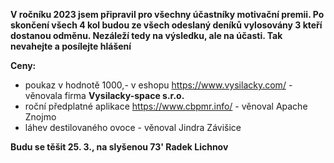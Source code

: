 **V ročníku 2023 jsem připravil pro všechny účastníky motivační premii. Po skončení všech 4 kol budou ze všech odeslaný deníků vylosovány 3 kteří dostanou odměnu. Nezáleží tedy na výsledku, ale na účasti. Tak nevahejte a posílejte hlášení**

**Ceny:**
- poukaz v hodnotě 1000,- v eshopu https://www.vysilacky.com/ - věnovala firma **Vysilacky-space s.r.o.**
- roční předplatné aplikace https://www.cbpmr.info/  - věnoval Apache Znojmo
- láhev destilovaného ovoce - věnoval Jindra Závišice

**Budu se těšit 25. 3., na slyšenou 73' Radek Lichnov**
